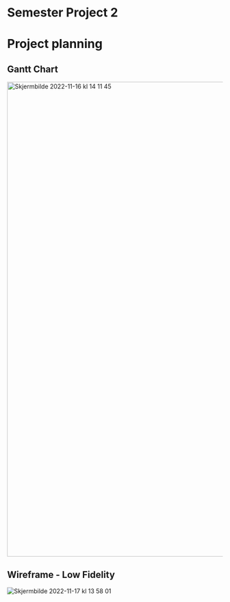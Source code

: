 # Semester Project 2

# Project planning

## Gantt Chart

<img width="1109" alt="Skjermbilde 2022-11-16 kl  14 11 45" src="https://user-images.githubusercontent.com/91594315/202190315-6206e280-6ba0-443d-86b4-900273bc210c.png">

## Wireframe - Low Fidelity

![Skjermbilde 2022-11-17 kl  13 58 01](https://user-images.githubusercontent.com/91594315/202453404-c33f54b1-6d2f-4cd5-bc93-41c65b8e8c5e.png)
